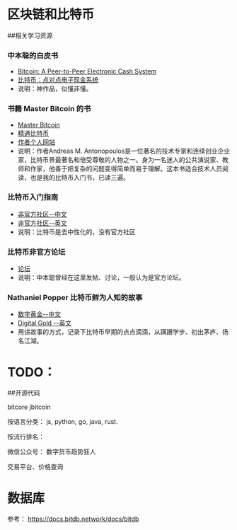 # 区块链和比特币

##相关学习资源

### 中本聪的白皮书
- [Bitcoin: A Peer-to-Peer Electronic Cash System](https://bitcoin.org/bitcoin.pdf)
- [比特币：点对点电子现金系统](https://github.com/GammaGao/bitcoinwhitepaper/blob/master/bitcoin_cn.pdf)
- 说明：神作品，似懂非懂。

### 书籍 Master Bitcoin 的书
- [Master Bitcoin](https://github.com/bitcoinbook/bitcoinbook)
- [精通比特币](https://bitcoinbook.info/wp-content/translations/cmn/book.pdf)
- [作者个人网站](https://aantonop.com/)
- 说明：作者Andreas M. Antonopoulos是一位著名的技术专家和连续创业企业家，比特币界最著名和倍受尊敬的人物之一。身为一名迷人的公共演说家、教师和作家，他善于把复杂的问题变得简单而易于理解。这本书适合技术人员阅读，也是我的比特币入门书，已读三遍。

### 比特币入门指南
- [非官方社区--中文](https://bitcoin.org/zh_CN/)
- [非官方社区--英文](https://bitcoin.org/en/)
- 说明：比特币是去中性化的，没有官方社区

### 比特币非官方论坛
- [论坛](https://bitcointalk.org/)
- 说明：中本聪曾经在这里发帖、讨论，一般认为是官方论坛。

### Nathaniel Popper 比特币鲜为人知的故事
- [数字黄金--中文](https://item.m.jd.com/product/12048555.html?wxa_abtest=a&utm_source=iosapp&utm_medium=appshare&utm_campaign=t_335139774&utm_term=CopyURL&ad_od=share&utm_user=plusmember)
- [Digital Gold --英文](https://github.com/guodroid/bc_and_btc_res/resources/digital-gold-nathaniel-popper.pdf)
- 用讲故事的方式，记录下比特币早期的点点滴滴，从蹒跚学步、初出茅庐、扬名江湖。


# TODO：

##开源代码

bitcore
jbitcoin

按语言分类：
js, python, go, java, rust.

按流行排名：

微信公众号：
数字货币趋势狂人


交易平台、价格查询

# 数据库
参考：
https://docs.bitdb.network/docs/bitdb